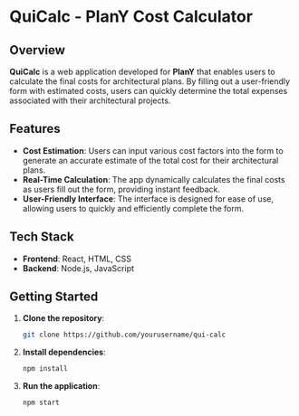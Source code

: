 # QuiCalc - PlanY Cost Calculator

## Overview

**QuiCalc** is a web application developed for **PlanY** that enables users to calculate the final costs for architectural plans.
By filling out a user-friendly form with estimated costs, users can quickly determine the total expenses associated with their architectural projects.

## Features

- **Cost Estimation**: Users can input various cost factors into the form to generate an accurate estimate of the total cost for their architectural plans.
- **Real-Time Calculation**: The app dynamically calculates the final costs as users fill out the form, providing instant feedback.
- **User-Friendly Interface**: The interface is designed for ease of use, allowing users to quickly and efficiently complete the form.

## Tech Stack

- **Frontend**: React, HTML, CSS
- **Backend**: Node.js, JavaScript

## Getting Started

1. **Clone the repository**: 
    ```bash
    git clone https://github.com/yourusername/qui-calc
    ```
2. **Install dependencies**: 
    ```bash
    npm install
    ```
3. **Run the application**: 
    ```bash
    npm start
    ```






